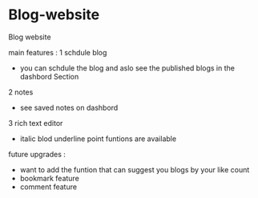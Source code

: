 # Blog-website
Blog website


main features :
1 schdule blog 
  - you can schdule the blog and aslo see the published blogs in the dashbord Section

2 notes 
  - see saved notes on dashbord

3 rich text editor
  - italic blod underline point funtions are available


future upgrades :
  - want to add the funtion that can suggest you blogs by your like count
  - bookmark feature
  - comment feature 
